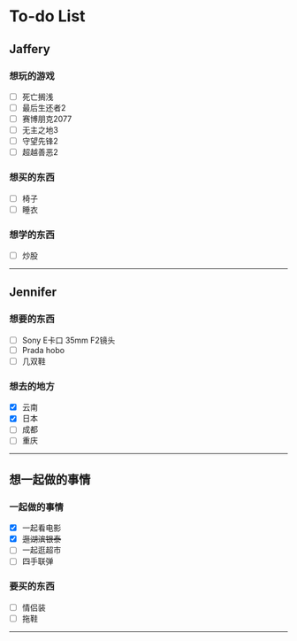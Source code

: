 To-do List
===================================

## Jaffery

### 想玩的游戏
- [ ] 死亡搁浅
- [ ] 最后生还者2
- [ ] 赛博朋克2077
- [ ] 无主之地3
- [ ] 守望先锋2
- [ ] 超越善恶2

### 想买的东西
- [ ] 椅子
- [ ] 睡衣

### 想学的东西
- [ ] 炒股

--------------------------------

## Jennifer

### 想要的东西
- [ ] Sony E卡口 35mm F2镜头
- [ ] Prada hobo
- [ ] 几双鞋

### 想去的地方
- [x] 云南
- [x] 日本
- [ ] 成都
- [ ] 重庆

--------------------------------

## 想一起做的事情

### 一起做的事情
- [x] 一起看电影
- [x] ~~逛湖滨银泰~~
- [ ] 一起逛超市
- [ ] 四手联弹

### 要买的东西
- [ ] 情侣装
- [ ] 拖鞋

--------------------------------